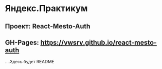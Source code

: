 # Яндекс.Практикум

## Проект: React-Mesto-Auth
## GH-Pages: https://vwsrv.github.io/react-mesto-auth

....Здесь будет README
